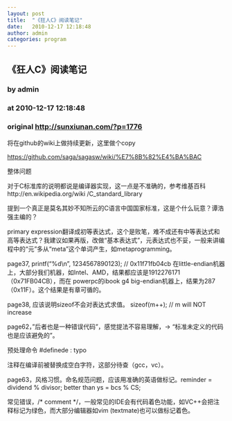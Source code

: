 ```yaml
---
layout: post
title:  "《狂人C》阅读笔记"
date:   2010-12-17 12:18:48
author: admin
categories: program
---
```


## 《狂人C》阅读笔记
### by admin
### at 2010-12-17 12:18:48
### original <http://sunxiunan.com/?p=1776>

<p>将在github的wiki上做持续更新，这里做个copy</p>
<p><a href="https://github.com/saga/sagasw/wiki/%E7%8B%82%E4%BA%BAC">https://github.com/saga/sagasw/wiki/%E7%8B%82%E4%BA%BAC</a></p>
<p>整体问题</p>
<p>对于C标准库的说明都说是编译器实现，这一点是不准确的，参考维基百科http://en.wikipedia.org/wiki /C_standard_library</p>
<p>提到一个真正是莫名其妙不知所云的C语言中国国家标准，这是个什么玩意？谭浩强主编的？</p>
<p>primary expression翻译成初等表达式，这个是败笔，难不成还有中等表达式和高等表达式？我建议如果再版，改做“基本表达式”，元表达式也不妥，一般来讲编程中的“元”多从“meta”这个单词产生，如metaprogramming。</p>
<p>page37, printf(“%d\n”, 1234567890123); // 0x11f71fb04cb 在little-endian机器上，大部分我们机器，如Intel、AMD，结果都应该是1912276171（0x71FB04CB），而在 powerpc的ibook g4 big-endian机器上，结果为287（0x11F）。这个结果是有章可循的。</p>
<p>page38, 应该说明sizeof不会对表达式求值。 sizeof(m++); // m will NOT increase</p>
<p>page62，”后者也是一种错误代码”，感觉提法不容易理解，-&gt; “标准未定义的代码也是应该避免的”。</p>
<p>预处理命令 #definede : typo</p>
<p>注释在编译前被替换成空白字符，这部分待查（gcc，vc）。</p>
<p>page63，风格习惯。命名规范问题，应该用准确的英语做标记。reminder = dividend % divisor; better than ys = bcs % CS;</p>
<p>常见错误，/* comment */，一般常见的IDE会有代码着色功能，如VC++会把注释标记为绿色，而大部分编辑器如vim (textmate)也可以做标记着色。</p>